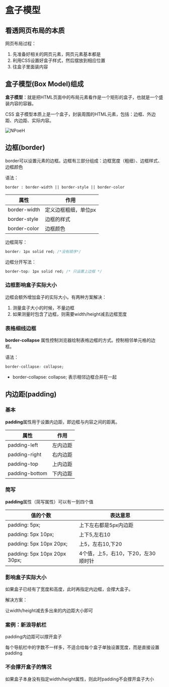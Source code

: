 # 盒子模型



## 看透网页布局的本质

网页布局过程：

1. 先准备好相关的网页元素，网页元素基本都是
2. 利用CSS设置好盒子样式，然后摆放到相应位置
3. 往盒子里面装内容



## 盒子模型(Box Model)组成

**盒子模型**：就是把HTML页面中的布局元素看作是一个矩形的盒子，也就是一个盛装内容的容器。

CSS 盒子模型本质上是一个盒子，封装周围的HTML元素，包括：边框、外边距、内边距、实际内容。



![NPoeH](https://oss.muzing.top/image/NPoeH.png)



## 边框(border)

border可以设置元素的边框。边框有三部分组成：边框宽度（粗细）、边框样式、边框颜色



语法：

```
border : border-width || border-style || border-color
```

| 属性         | 作用                 |
| ------------ | -------------------- |
| border-width | 定义边框粗细，单位px |
| border-style | 边框的样式           |
| border-color | 边框颜色             |



边框简写：

```css
border: 1px solid red; /*没有顺序*/
```



边框分开写法：

```css
border-top: 1px solid red; /* 只设置上边框 */
```



### 边框影响盒子实际大小

边框会额外增加盒子的实际大小。有两种方案解决：

1. 测量盒子大小的时候，不量边框
2. 如果测量时包含了边框，则需要width/height减去边框宽度





### 表格细线边框

**border-collapse** 属性控制浏览器绘制表格边框的方式。控制相邻单元格的边框。

语法：

```css
border-collapse: collapse;
```

- border-collapse: collapse; 表示相邻边框合并在一起



## 内边距(padding)



### 基本

**padding**属性用于设置内边距，即边框与内容之间的距离。

| 属性           | 作用     |
| -------------- | -------- |
| padding-left   | 左内边距 |
| padding-right  | 右内边距 |
| padding-top    | 上内边距 |
| padding-bottom | 下内边距 |



### 简写

**padding**属性（简写属性）可以有一到四个值

| 值的个数                     | 表达意思                             |
| ---------------------------- | ------------------------------------ |
| padding: 5px;                | 上下左右都是5px内边距                |
| padding: 5px 10px;           | 上下5,左右10                         |
| padding: 5px 10px 20px;      | 上5，左右10,下20                     |
| padding: 5px 10px 20px 30px; | 4个值，上5，右10，下20，左30  顺时针 |



### 影响盒子实际大小

如果盒子已经有了宽度和高度，此时再指定内边框，会撑大盒子。



解决方案：

让width/height减去多出来的内边距大小即可



### 案例：新浪导航栏

padding内边距可以撑开盒子

每个导航栏中的字数不一样多，不适合给每个盒子单独设置宽度，而是直接设置padding



### 不会撑开盒子的情况

如果盒子本身没有指定width/height属性，则此时padding不会撑开盒子大小